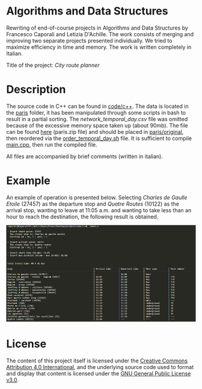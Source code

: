 # Algorithms and Data Structures
<p> Rewriting of end-of-course projects in Algorithms and Data Structures by Francesco Caporali and Letizia D'Achille. The work consists of merging and improving two separate projects presented individually. We tried to maximize efficiency in time and memory. The work is written completely in Italian. <p>

Title of the project: <em>City route planner</em> 
  
# Description
The source code in C++ can be found in [code/c++](https://github.com/letizia-dachille/algorithms_and_data_structures/blob/main/code/c++). The data is located in the [paris](https://github.com/letizia-dachille/algorithms_and_data_structures/blob/main/paris) folder, it has been manipulated through some scripts in bash to result in a partial sorting. The <em>network_temporal_day.csv</em> file was omitted because of the excessive memory space taken up (about 90mb). The file can be found [here](https://zenodo.org/record/1186215#.YoUCjpNByfU) (paris.zip file) and should be placed in [paris/original](https://github.com/letizia-dachille/algorithms_and_data_structures/blob/main/paris/original), then reordered via the [order_temporal_day.sh](https://github.com/letizia-dachille/algorithms_and_data_structures/blob/main/code/bash/order_temporal_day.sh) file.
It is sufficient to compile [main.cpp](https://github.com/letizia-dachille/algorithms_and_data_structures/blob/main/code/c++/main.cpp), then run the compiled file.

All files are accompanied by brief comments (written in italian). <br>

# Example
An example of operation is presented below. Selecting <em>Charles de Gaulle Etoile</em> (27457) as the departure stop and <em>Quatre Routes</em> (10122) as the arrival stop, wanting to leave at 11:05 a.m. and wanting to take less than an hour to reach the destination, the following result is obtained.  

![example](https://github.com/letizia-dachille/algorithms_and_data_structures/blob/main/sample_output.png)
  
# License
The content of this project itself is licensed under the [Creative Commons Attribution 4.0 International](https://creativecommons.org/licenses/by/4.0/), and the underlying source code used to format and display that content is licensed under the [GNU General Public License v3.0](https://github.com/letizia-dachille/algorithms_and_data_structures/blob/main/LICENSE).
